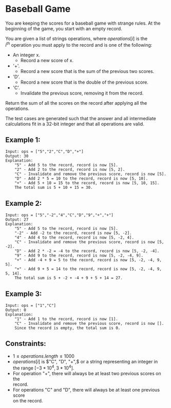 # Baseball Game

You are keeping the scores for a baseball game with strange rules. At the  
beginning of the game, you start with an empty record.

You are given a list of strings operations, where $operations[i]$ is the  
$i^{th}$ operation you must apply to the record and is one of the following:

* An integer x.
    * Record a new score of x.
* '+'.
    * Record a new score that is the sum of the previous two scores.
* 'D'.
    * Record a new score that is the double of the previous score.
* 'C'.
    * Invalidate the previous score, removing it from the record.

Return the sum of all the scores on the record after applying all the  
operations.

The test cases are generated such that the answer and all intermediate  
calculations fit in a 32-bit integer and that all operations are valid.

 

## Example 1:

    Input: ops = ["5","2","C","D","+"]
    Output: 30
    Explanation:
        "5" - Add 5 to the record, record is now [5].
        "2" - Add 2 to the record, record is now [5, 2].
        "C" - Invalidate and remove the previous score, record is now [5].
        "D" - Add 2 * 5 = 10 to the record, record is now [5, 10].
        "+" - Add 5 + 10 = 15 to the record, record is now [5, 10, 15].
        The total sum is 5 + 10 + 15 = 30.

## Example 2:

    Input: ops = ["5","-2","4","C","D","9","+","+"]
    Output: 27
    Explanation:
        "5" - Add 5 to the record, record is now [5].
        "-2" - Add -2 to the record, record is now [5, -2].
        "4" - Add 4 to the record, record is now [5, -2, 4].
        "C" - Invalidate and remove the previous score, record is now [5, -2].
        "D" - Add 2 * -2 = -4 to the record, record is now [5, -2, -4].
        "9" - Add 9 to the record, record is now [5, -2, -4, 9].
        "+" - Add -4 + 9 = 5 to the record, record is now [5, -2, -4, 9, 5].
        "+" - Add 9 + 5 = 14 to the record, record is now [5, -2, -4, 9, 5, 14].
        The total sum is 5 + -2 + -4 + 9 + 5 + 14 = 27.

## Example 3:

    Input: ops = ["1","C"]
    Output: 0
    Explanation:
        "1" - Add 1 to the record, record is now [1].
        "C" - Invalidate and remove the previous score, record is now [].
        Since the record is empty, the total sum is 0.
        
        
        
## Constraints:

* $1 \le operations.length \le 1000$
* $operations[i]$ is $"C", "D", "+",$ or a string representing an integer in  
the range $[-3 * 10^4, 3 * 10^4]$.
* For operation "+", there will always be at least two previous scores on the  
record.
* For operations "C" and "D", there will always be at least one previous score  
on the record.

